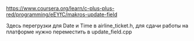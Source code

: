 https://www.coursera.org/learn/c-plus-plus-red/programming/eEYfC/makros-update-field

Здесь перегрузки для Date и Time в airline_ticket.h, для сдачи работы на платформе нужно переместить в update_field.cpp
